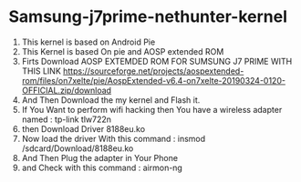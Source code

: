 # Samsung-j7prime-nethunter-kernel

1. This kernel is based on Android Pie
2. This Kernel is based On pie and AOSP extended ROM
3. Firts Download AOSP EXTEMDED ROM FOR SUMSUNG J7 PRIME WITH THIS LINK https://sourceforge.net/projects/aospextended-rom/files/on7xelte/pie/AospExtended-v6.4-on7xelte-20190324-0120-OFFICIAL.zip/download
4. And Then Download the my kernel and Flash it.
5. If You Want to perform wifi hacking then You have a wireless adapter named : tp-link tlw722n
6. then Download Driver 8188eu.ko 
7. Now load the driver With this command : insmod /sdcard/Download/8188eu.ko
8. And Then Plug the adapter in Your Phone 
9. and Check with this command : airmon-ng
